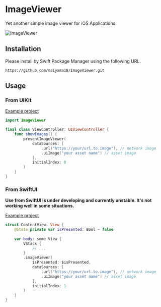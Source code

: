 # ImageViewer

Yet another simple image viewer for iOS Applications.

![ImageViewer](https://user-images.githubusercontent.com/22269397/169911938-d1011ab1-72b3-4391-a180-8bec750837ea.gif)

## Installation

Please install by Swift Package Manager using the following URL.

```
https://github.com/maiyama18/ImageViewer.git
```

## Usage

### From UIKit

[Example project](https://github.com/maiyama18/ImageViewer/tree/main/Examples/ImageViewerSwiftUIExample/ImageViewerSwiftUIExample)

```swift
import ImageViewer

final class ViewController: UIViewController {
    func showImages() {
        presentImageViewer(
            dataSources: [
                .url("https://your/url.to.image"), // network image
                .uiImage("your asset name") // asset image
            ],
            initialIndex: 0
        )
    }
}
```

### From SwiftUI

**Use from SwiftUI is under developing and currently unstable. It's not working well in some situations.**

[Example project](https://github.com/maiyama18/ImageViewer/tree/main/Examples/ImageViewerSwiftUIExample)

```swift
struct ContentView: View {
    @State private var isPresented: Bool = false
    
    var body: some View {
        VStack {
            // ...
        }
        .imageViewer(
            isPresented: $isPresented,
            dataSources: [
                .url("https://your/url.to.image"), // network image
                .uiImage("your asset name") // asset image
            ],
            initialIndex: 1 
        )
    }
}
```
